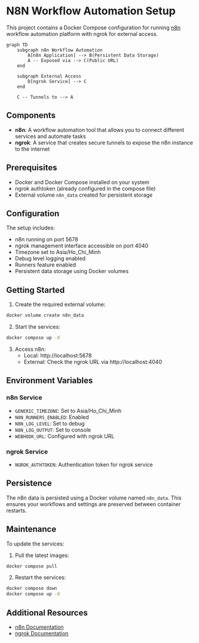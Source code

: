 # N8N Workflow Automation Setup

This project contains a Docker Compose configuration for running [n8n](https://n8n.io/) workflow automation platform with ngrok for external access.

```mermaid
graph TD
    subgraph n8n Workflow Automation
        A[n8n Application] --> B(Persistent Data Storage)
        A -- Exposed via --> C(Public URL)
    end

    subgraph External Access
        D[ngrok Service] --> C
    end

    C -- Tunnels to --> A
```

## Components

- **n8n**: A workflow automation tool that allows you to connect different services and automate tasks
- **ngrok**: A service that creates secure tunnels to expose the n8n instance to the internet

## Prerequisites

- Docker and Docker Compose installed on your system
- ngrok authtoken (already configured in the compose file)
- External volume `n8n_data` created for persistent storage

## Configuration

The setup includes:

- n8n running on port 5678
- ngrok management interface accessible on port 4040
- Timezone set to Asia/Ho_Chi_Minh
- Debug level logging enabled
- Runners feature enabled
- Persistent data storage using Docker volumes

## Getting Started

1. Create the required external volume:
```bash
docker volume create n8n_data
```

2. Start the services:
```bash
docker compose up -d
```

3. Access n8n:
   - Local: http://localhost:5678
   - External: Check the ngrok URL via http://localhost:4040

## Environment Variables

### n8n Service
- `GENERIC_TIMEZONE`: Set to Asia/Ho_Chi_Minh
- `N8N_RUNNERS_ENABLED`: Enabled
- `N8N_LOG_LEVEL`: Set to debug
- `N8N_LOG_OUTPUT`: Set to console
- `WEBHOOK_URL`: Configured with ngrok URL

### ngrok Service
- `NGROK_AUTHTOKEN`: Authentication token for ngrok service

## Persistence

The n8n data is persisted using a Docker volume named `n8n_data`. This ensures your workflows and settings are preserved between container restarts.

## Maintenance

To update the services:

1. Pull the latest images:
```bash
docker compose pull
```

2. Restart the services:
```bash
docker compose down
docker compose up -d
```

## Additional Resources

- [n8n Documentation](https://docs.n8n.io/)
- [ngrok Documentation](https://ngrok.com/docs)